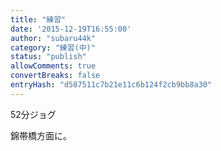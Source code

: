```yaml
---
title: "練習"
date: '2015-12-19T16:55:00'
author: "subaru44k"
category: "練習(中)"
status: "publish"
allowComments: true
convertBreaks: false
entryHash: "d587511c7b21e11c6b124f2cb9bb8a30"
---
```

52分ジョグ

錦帯橋方面に。
